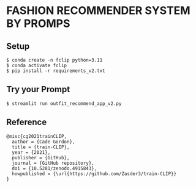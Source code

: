 # FASHION RECOMMENDER SYSTEM BY PROMPS

## Setup
```
$ conda create -n fclip python=3.11
$ conda activate fclip
$ pip install -r requirements_v2.txt
```

## Try your Prompt
```
$ streamlit run outfit_recommend_app_v2.py
```

## Reference

``` text
@misc{cg2021trainCLIP,
  author = {Cade Gordon},
  title = {train-CLIP},
  year = {2021},
  publisher = {GitHub},
  journal = {GitHub repository},
  doi = {10.5281/zenodo.4915843},
  howpublished = {\url{https://github.com/Zasder3/train-CLIP}}
}
```
